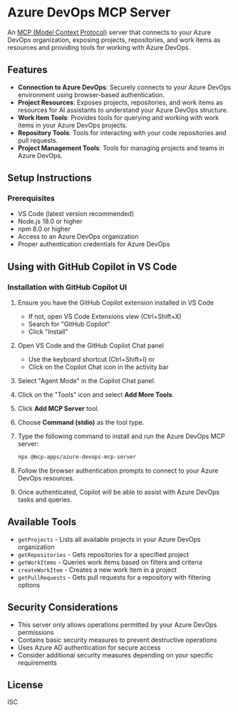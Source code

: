 # Azure DevOps MCP Server

An [MCP (Model Context Protocol)](https://modelcontextprotocol.io/) server that connects to your Azure DevOps organization, exposing projects, repositories, and work items as resources and providing tools for working with Azure DevOps.

## Features

- **Connection to Azure DevOps**: Securely connects to your Azure DevOps environment using browser-based authentication.
- **Project Resources**: Exposes projects, repositories, and work items as resources for AI assistants to understand your Azure DevOps structure.
- **Work Item Tools**: Provides tools for querying and working with work items in your Azure DevOps projects.
- **Repository Tools**: Tools for interacting with your code repositories and pull requests.
- **Project Management Tools**: Tools for managing projects and teams in Azure DevOps.

## Setup Instructions

### Prerequisites

- VS Code (latest version recommended)
- Node.js 18.0 or higher
- npm 8.0 or higher
- Access to an Azure DevOps organization
- Proper authentication credentials for Azure DevOps

## Using with GitHub Copilot in VS Code

### Installation with GitHub Copilot UI

1. Ensure you have the GitHub Copilot extension installed in VS Code
   - If not, open VS Code Extensions view (Ctrl+Shift+X)
   - Search for "GitHub Copilot"
   - Click "Install"

2. Open VS Code and the GitHub Copilot Chat panel
   - Use the keyboard shortcut (Ctrl+Shift+I) or
   - Click on the Copilot Chat icon in the activity bar

3. Select "Agent Mode" in the Copilot Chat panel.

4. Click on the "Tools" icon and select **Add More Tools**.

5. Click **Add MCP Server** tool.

6. Choose **Command (stdio)** as the tool type.

7. Type the following command to install and run the Azure DevOps MCP server:
   ```bash
   npx @mcp-apps/azure-devops-mcp-server
   ```

8. Follow the browser authentication prompts to connect to your Azure DevOps resources.

9. Once authenticated, Copilot will be able to assist with Azure DevOps tasks and queries.

## Available Tools

- `getProjects` - Lists all available projects in your Azure DevOps organization
- `getRepositories` - Gets repositories for a specified project
- `getWorkItems` - Queries work items based on filters and criteria
- `createWorkItem` - Creates a new work item in a project
- `getPullRequests` - Gets pull requests for a repository with filtering options

## Security Considerations

- This server only allows operations permitted by your Azure DevOps permissions
- Contains basic security measures to prevent destructive operations
- Uses Azure AD authentication for secure access
- Consider additional security measures depending on your specific requirements

## License

ISC